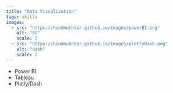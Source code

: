 ```yaml
---
title: "Data Visualization"
tags: skills
images:
  - src: "https://hindmukhtar.github.io/images/powerBI.png"
    alt: "BI"
    scale: 2
  - src: "https://hindmukhtar.github.io/images/plotlyDash.png"
    alt: "dash"
    scale: 2
---
```


- Power BI
- Tableau
- Plotly/Dash  


